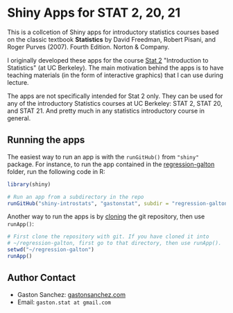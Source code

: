 # Shiny Apps for STAT 2, 20, 21

This is a collcetion of Shiny apps for introductory statistics courses based on the classic textbook __Statistics__ by David Freedman, Robert Pisani, and Roger Purves (2007). Fourth Edition. Norton & Company.

I originally developed these apps for the course [Stat 2](http://gastonsanchez.com/stat2) "Introduction to Statistics" (at UC Berkeley). The main motivation behind the apps is to have teaching materials (in the form of interactive graphics) that I can use during lecture.

The apps are not specifically intended for Stat 2 only. They can be used for any of the introductory Statistics courses at UC Berkeley: STAT 2, STAT 20, and STAT 21. And pretty much in any statistics introductory course in general.


## Running the apps

The easiest way to run an app is with the `runGitHub()` from `"shiny"` package. For instance, to run the app contained in the [regression-galton](/regression-galton) folder, run the following code in R:

```R
library(shiny)

# Run an app from a subdirectory in the repo
runGitHub("shiny-introstats", "gastonstat", subdir = "regression-galton")
```

Another way to run the apps is by [cloning](http://stackoverflow.com/questions/651038/how-do-you-clone-a-git-repository-into-a-specific-folder) the git repository, then use `runApp()`:

```R
# First clone the repository with git. If you have cloned it into
# ~/regression-galton, first go to that directory, then use runApp().
setwd("~/regression-galton")
runApp()
```


## Author Contact

- Gaston Sanchez: [gastonsanchez.com](http://gastonsanchez.com)
- Email: `gaston.stat at gmail.com`

